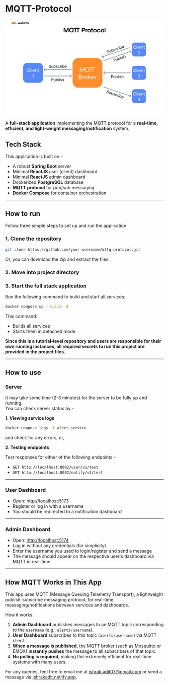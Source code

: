 # MQTT-Protocol

<p align="center">
  <img src="./assets/images/mqtt-banner.jpeg" alt="MQTT Banner" width="600"/>
</p>

A **full-stack application** implementing the MQTT protocol for a **real-time, efficient, and light-weight messaging/notification** system.

## Tech Stack

This application is built on -

- A robust **Spring Boot** server
- Minimal **ReactJS** user (client) dashboard
- Minimal **ReactJS** admin dashboard
- Dockerized **PostgreSQL** database
- **MQTT protocol** for pub/sub messaging
- **Docker Compose** for container orchestration

---

## How to run

Follow three simple steps to set up and run the application:

### 1. Clone the repository

```bash
git clone https://github.com/your-username/mttq-protocol.git
```

Or, you can download the zip and extract the files.

### 2. Move into project directory

### 3. Start the full stack application

Run the following command to build and start all services:

```bash
docker compose up --build -d
```

This command:

- Builds all services
- Starts them in detached mode

**Since this is a tutorial-level repository and users are responsible for their own running instances, all required secrets to run this project are provided in the project files.**

---

## How to use

### Server

It may take some time (2-3 minutes) for the server to be fully up and running.  
You can check server status by -

**1. Viewing service logs**

```bash
docker compose logs -f alert-service
```

and check for any errors, or,

**2. Testing endpoints**

Test responses for either of the following endpoints -

- `GET http://localhost:8082/user/v1/test`
- `GET http://localhost:8082/notify/v1/test`

---

### User Dashboard

- Open: [http://localhost:5173](http://localhost:5173)
- Register or log in with a username
- You should be redirected to a notification dashboard

---

### Admin Dashboard

- Open: [http://localhost:5174](http://localhost:5174)
- Log in without any credentials (for simplicity)
- Enter the username you used to login/register and send a message
- The message should appear on the respective user's dashboard via MQTT in real-time

---

## How MQTT Works in This App

This app uses MQTT (Message Queuing Telemetry Transport), a lightweight publish-subscribe messaging protocol, for real-time messaging/notifications between services and dashboards.

How it works:

1. **Admin Dashboard** publishes messages to an MQTT topic corresponding to the `username` (e.g., `alerts/username`).
2. **User Dashboard** subscribes to this topic (`alerts/username`) via MQTT client.
3. **When a message is published**, the MQTT broker (such as Mosquitto or EMQX) **instantly pushes** the message to all subscribers of that topic.
4. **No polling is required**, making this extremely efficient for real-time systems with many users.

For any queries, feel free to email me at [ishrak.adit07@gmail.com](mailto:ishrak.adit07@gmail.com) or send a message via [ishrakadit.netlify.app](https://ishrakadit.netlify.app).
